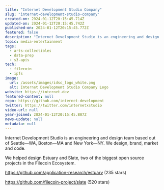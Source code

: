 ```yaml
---
title: "Internet Development Studio Company"
slug: "internet-development-studio-company"
created-on: 2024-01-12T20:15:45.714Z
updated-on: 2024-01-12T20:15:45.742Z
published-on: 2024-01-12T20:15:45.772Z
featured: false
description: "Internet Development Studio is an engineering and design team based out of Seattle—WA, Boston—MA, and New York—NY. We design, brand, market, and code."
topic: media-entertainment
tags:
  - arts-collectibles
  - data-prep
  - s3-apis
tech:
  - filecoin
  - ipfs
image:
  url: /assets/images/idsc_logo_white.png
  alt: Internet Development Studio Company Logo
website: https://internet.dev
featured-content: null
repo: https://github.com/internet-development
twitter: https://twitter.com/internetxstudio
video-url: null
year-joined: 2024-01-12T20:15:45.807Z
news-update: null
metadata: null
---
```


Internet Development Studio is an engineering and design team based out of Seattle—WA, Boston—MA and New York—NY. We design, brand, market and code.

We helped design Estuary and Slate, two of the biggest open source projects in the Filecoin Ecosystem.

<https://github.com/application-research/estuary> (235 stars)

<https://github.com/filecoin-project/slate> (520 stars)
